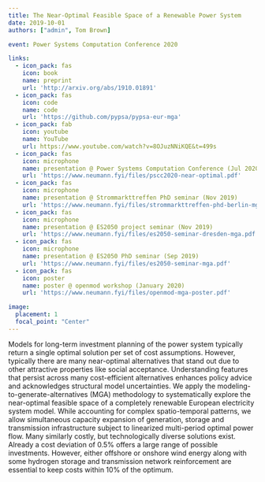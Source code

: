 ```yaml
---
title: The Near-Optimal Feasible Space of a Renewable Power System
date: 2019-10-01
authors: ["admin", Tom Brown]

event: Power Systems Computation Conference 2020

links:
  - icon_pack: fas
    icon: book
    name: preprint
    url: 'http://arxiv.org/abs/1910.01891'
  - icon_pack: fas
    icon: code
    name: code
    url: 'https://github.com/pypsa/pypsa-eur-mga'
  - icon_pack: fab
    icon: youtube
    name: YouTube
    url: https://www.youtube.com/watch?v=8OJuzNNiKQE&t=499s
  - icon_pack: fas
    icon: microphone
    name: presentation @ Power Systems Computation Conference (Jul 2020)
    url: 'https://www.neumann.fyi/files/pscc2020-near-optimal.pdf'
  - icon_pack: fas
    icon: microphone
    name: presentation @ Strommarkttreffen PhD seminar (Nov 2019)
    url: 'https://www.neumann.fyi/files/strommarkttreffen-phd-berlin-mga.pdf'
  - icon_pack: fas
    icon: microphone
    name: presentation @ ES2050 project seminar (Nov 2019)
    url: 'https://www.neumann.fyi/files/es2050-seminar-dresden-mga.pdf'
  - icon_pack: fas
    icon: microphone
    name: presentation @ ES2050 PhD seminar (Sep 2019)
    url: 'https://www.neumann.fyi/files/es2050-seminar-mga.pdf'
  - icon_pack: fas
    icon: poster
    name: poster @ openmod workshop (January 2020)
    url: 'https://www.neumann.fyi/files/openmod-mga-poster.pdf'

image:
  placement: 1
  focal_point: "Center"
---
```


Models for long-term investment planning of the power system typically return
a single optimal solution per set of cost assumptions. However, typically there
are many near-optimal alternatives that stand out due to other attractive
properties like social acceptance. Understanding features that persist across
many cost-efficient alternatives enhances policy advice and acknowledges
structural model uncertainties. We apply the modeling-to-generate-alternatives
(MGA) methodology to systematically explore the near-optimal feasible space of
a completely renewable European electricity system model. While accounting for
complex spatio-temporal patterns, we allow simultaneous capacity expansion of
generation, storage and transmission infrastructure subject to linearized
multi-period optimal power flow. Many similarly costly, but technologically
diverse solutions exist. Already a cost deviation of 0.5% offers a large range
of possible investments. However, either offshore or onshore wind energy along
with some hydrogen storage and transmission network reinforcement are essential
to keep costs within 10% of the optimum.
